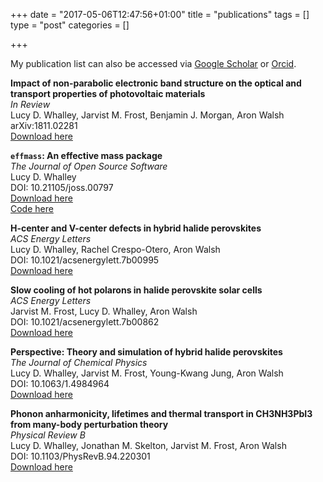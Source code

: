 +++
date = "2017-05-06T12:47:56+01:00"
title = "publications"
tags = []
type = "post"
categories = []

+++

My publication list can also be accessed via [Google Scholar](https://scholar.google.co.uk/citations?user=NPOWlz0AAAAJ&hl=en) or [Orcid](https://orcid.org/0000-0002-2992-9871).


<b>Impact of non-parabolic electronic band structure on the optical and transport properties of photovoltaic materials</b></br>
*In Review*</br>
Lucy D. Whalley, Jarvist M. Frost, Benjamin J. Morgan, Aron Walsh</br>
arXiv:1811.02281 </br>
[Download here](../papers/effmass_arXiv.pdf) </br>

<b> `effmass`: An effective mass package</b></br>
*The Journal of Open Source Software*</br>
Lucy D. Whalley</br>
DOI: 10.21105/joss.00797</br>
[Download here](../papers/effmass.pdf) </br>
[Code here](https://github.com/lucydot/effmass)

<b>H-center and V-center defects in hybrid halide perovskites</b></br>
*ACS Energy Letters*</br>
Lucy D. Whalley, Rachel Crespo-Otero, Aron Walsh</br>
DOI: 10.1021/acsenergylett.7b00995</br>
[Download here](../papers/VH_Defects_V5.pdf)

<b>Slow cooling of hot polarons in halide perovskite solar cells</b></br>
*ACS Energy Letters*</br>
Jarvist M. Frost, Lucy D. Whalley, Aron Walsh</br>
DOI: 10.1021/acsenergylett.7b00862 </br>
[Download here](../papers/1708_04158.pdf)

<b>Perspective: Theory and simulation of hybrid halide perovskites</b></br>
*The Journal of Chemical Physics*</br>
Lucy D. Whalley, Jarvist M. Frost, Young-Kwang Jung, Aron Walsh</br>
DOI: 10.1063/1.4984964 </br>
[Download here](../papers/1703_09504.pdf)

<b>Phonon anharmonicity, lifetimes and thermal transport in CH3NH3PbI3 from many-body perturbation theory</b></br>
*Physical Review B*</br>
Lucy D. Whalley, Jonathan M. Skelton, Jarvist M. Frost, Aron Walsh</br>
DOI: 10.1103/PhysRevB.94.220301 </br>
[Download here](../papers/1609_00825.pdf)








